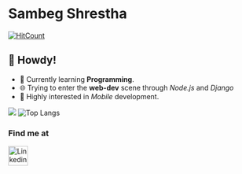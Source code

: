 # Sambeg Shrestha 
[![HitCount](http://hits.dwyl.com/sthasam2.svg)](http://hits.dwyl.com/sthasam2)

## 👋 Howdy!

<!--
Here are some ideas to get you started:

- 🔭 I’m currently working on .
- 🌱 I’m currently learning ...
- 👯 I’m looking to collaborate on ...
- 🤔 I’m looking for help with ...
- 💬 Ask me about ...
- 📫 How to reach me: ...
- 😄 Pronouns: ...
- ⚡ Fun fact: ...
-->

- 🌱 Currently learning **Programming**.
- 🌐 Trying to enter the **web-dev** scene through *Node.js* and *Django*
- 🦸 Highly interested in *Mobile* development.

![](https://github-readme-stats.vercel.app/api?username=sthasam2&show_icons=true&hide_border=true)
![Top Langs](https://github-readme-stats.vercel.app/api/top-langs/?username=sthasam2&show_icons=true&hide_border=true)

### Find me at

<a href="https://www.linkedin.com/in/sambeg-shrestha-70b232154/">
  <img alt="Linkedin" width="40px" src="https://camo.githubusercontent.com/45e6bebceba49c2cf76b1b3770b1adbe24e6c454/68747470733a2f2f6564656e742e6769746875622e696f2f537570657254696e7949636f6e732f696d616765732f7376672f6c696e6b6564696e2e737667" />
</a>
